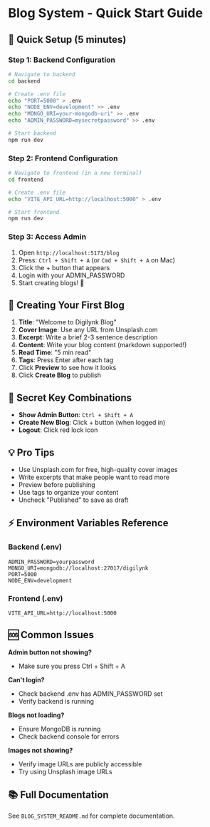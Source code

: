 # Blog System - Quick Start Guide

## 🚀 Quick Setup (5 minutes)

### Step 1: Backend Configuration

```bash
# Navigate to backend
cd backend

# Create .env file
echo "PORT=5000" > .env
echo "NODE_ENV=development" >> .env
echo "MONGO_URI=your-mongodb-uri" >> .env
echo "ADMIN_PASSWORD=mysecretpassword" >> .env

# Start backend
npm run dev
```

### Step 2: Frontend Configuration

```bash
# Navigate to frontend (in a new terminal)
cd frontend

# Create .env file
echo "VITE_API_URL=http://localhost:5000" > .env

# Start frontend
npm run dev
```

### Step 3: Access Admin

1. Open `http://localhost:5173/blog`
2. Press: `Ctrl + Shift + A` (or `Cmd + Shift + A` on Mac)
3. Click the + button that appears
4. Login with your ADMIN_PASSWORD
5. Start creating blogs! 🎉

## 📝 Creating Your First Blog

1. **Title**: "Welcome to Digilynk Blog"
2. **Cover Image**: Use any URL from Unsplash.com
3. **Excerpt**: Write a brief 2-3 sentence description
4. **Content**: Write your blog content (markdown supported!)
5. **Read Time**: "5 min read"
6. **Tags**: Press Enter after each tag
7. Click **Preview** to see how it looks
8. Click **Create Blog** to publish

## 🔑 Secret Key Combinations

- **Show Admin Button**: `Ctrl + Shift + A`
- **Create New Blog**: Click + button (when logged in)
- **Logout**: Click red lock icon

## 💡 Pro Tips

- Use Unsplash.com for free, high-quality cover images
- Write excerpts that make people want to read more
- Preview before publishing
- Use tags to organize your content
- Uncheck "Published" to save as draft

## ⚡ Environment Variables Reference

### Backend (.env)
```
ADMIN_PASSWORD=yourpassword
MONGO_URI=mongodb://localhost:27017/digilynk
PORT=5000
NODE_ENV=development
```

### Frontend (.env)
```
VITE_API_URL=http://localhost:5000
```

## 🆘 Common Issues

**Admin button not showing?**
- Make sure you press Ctrl + Shift + A

**Can't login?**
- Check backend .env has ADMIN_PASSWORD set
- Verify backend is running

**Blogs not loading?**
- Ensure MongoDB is running
- Check backend console for errors

**Images not showing?**
- Verify image URLs are publicly accessible
- Try using Unsplash image URLs

## 📚 Full Documentation

See `BLOG_SYSTEM_README.md` for complete documentation.


